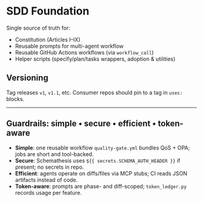 # SDD Foundation

Single source of truth for:
- Constitution (Articles I–IX)
- Reusable prompts for multi-agent workflow
- Reusable GitHub Actions workflows (via `workflow_call`)
- Helper scripts (specify/plan/tasks wrappers, adoption & utilities)

## Versioning
Tag releases `v1`, `v1.1`, etc. Consumer repos should pin to a tag in `uses:` blocks.

---
## Guardrails: simple • secure • efficient • token-aware
- **Simple**: one reusable workflow `quality-gate.yml` bundles QoS + OPA; jobs are short and tool-backed.
- **Secure**: Schemathesis uses `${{ secrets.SCHEMA_AUTH_HEADER }}` if present; no secrets in repo.
- **Efficient**: agents operate on diffs/files via MCP stubs; CI reads JSON artifacts instead of code.
- **Token-aware**: prompts are phase- and diff-scoped; `token_ledger.py` records usage per feature.
